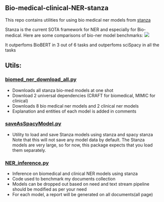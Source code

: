 ## Bio-medical-clinical-NER-stanza
This repo contains utilities for using bio medical ner models from [stanza](https://stanfordnlp.github.io/stanza/)

Stanza is the current SOTA framework for NER and especially for Bio-medical. Here are some comparisons of bio-ner model benchmarks:
![](https://github.com/MageshDominator/bio-medical-clinical-ner-spacy-stanza/blob/master/bio-med-ner-stanza/images/ner_benchmark.png)

It outperfoms BioBERT in 3 out of 6 tasks and outperfoms sciSpacy in all the tasks

## Utils:
### [biomed_ner_download_all.py](https://github.com/MageshDominator/bio-medical-clinical-ner-spacy-stanza/blob/master/bio-med-ner-stanza/biomed_ner_download_all.py)
* Downloads all stanza bio-med models at one shot
* Download 2 universal dependencies (CRAFT for biomedical, MIMIC for clinical)
* Downloads 8 bio medical ner models and 2 clinical ner models
* Explanation and entities of each model is added in comments

### [saveAsSpacyModel.py](https://github.com/MageshDominator/bio-medical-clinical-ner-spacy-stanza/blob/master/bio-med-ner-stanza/saveAsSpacyModel.py)
* Utility to load and save Stanza models using stanza and spacy stanza
Note that this will not save any model data by default. The Stanza models are very large, so for now, this package expects that you load them separately.

### [NER_inference.py](https://github.com/MageshDominator/bio-medical-clinical-ner-spacy-stanza/blob/master/bio-med-ner-stanza/NER_inference.py)
* Inference on biomedical and clinical NER models using stanza
* Code used to benchmark my documents collection
* Models can be dropped out based on need and text stream pipeline should be modified as per your need
* For each model, a report will be generated on all documents(all page)